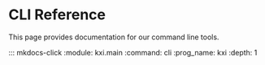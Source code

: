 # CLI Reference

This page provides documentation for our command line tools.

::: mkdocs-click
    :module: kxi.main
    :command: cli
    :prog_name: kxi
    :depth: 1
